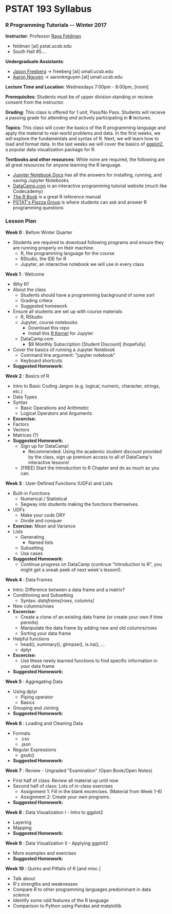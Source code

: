 # PSTAT 193 Syllabus
### R Programming Tutorials -- Winter 2017

**Instructor**:
Professor [Raya Feldman](http://www.pstat.ucsb.edu/faculty%20pages/FELDMAN.htm)
- feldman [at] pstat.ucsb.edu
- South Hall #5....

**Undergraduate Assistants**:
- [Jason Freeberg](https://www.linkedin.com/in/jfreeberg) -> freeberg [at] umail.ucsb.edu
- [Aaron Nguyen](https://www.linkedin.com/in/aaronknguyen) -> aaronknguyen [at] umail.ucsb.edu

**Lecture Time and Location**:
Wednesdays 7:00pm - 8:00pm, [room]

**Prerequisites**: Students must be of upper division standing or recieve consent from the instructor. 

**Grading**: This class is offered for 1 unit, Pass/No Pass. Students will recieve a passing grade for attending *and* actively participating in **8** lectures. 

**Topics**: This class will cover the basics of the R programming language and apply the material to real-world problems and data. In the first weeks, we will explore the fundamentals and syntax of R. Next, we will learn how to load and format data. In the last weeks we will cover the basics of [ggplot2](https://en.wikipedia.org/wiki/Ggplot2), a popular data visualization package for R.

**Textbooks and other resources**: While none are required, the following are all great resources for anyone learning the R language.
- [Jupyter Notebook Docs](http://jupyter-notebook.readthedocs.io/en/latest/) has all the answers for installing, running, and saving Jupyter Notebooks
- [DataCamp.com](https://www.datacamp.com/courses?learn=r_programming) is an interactive programming tutorial website (much like Codecademy)
- [The R Book](https://www.cs.upc.edu/~robert/teaching/estadistica/TheRBook.pdf) is a great R reference manual
- [PSTAT's Piazza Group](https://piazza.com/ucsb/other/pstat199) is where students can ask and answer R programming questions

### Lesson Plan

**Week 0** : Before Winter Quarter
- Students are required to download following programs and ensure they are running properly on their machine.
  - R, the programming language for the course
  - RStudio, the IDE for R
  - Jupyter, an interactive notebook we will use in every class

**Week 1** : Welcome
- Why R?
- About the class
  - Students should have a programming background of some sort
  - Grading critera
  - Suggested homework
- Ensure all students are set up with course materials
  - R, RStudio
  - Jupyter, course notebooks
    - Download this repo
    - Install this [R Kernel](https://github.com/IRkernel/IRkernel) for Jupyter
  - DataCamp.com
    - $9 Monthly Subscription [Student Discount]  (hopefully)
- Cover the basics of running a Jupyter Notebook
  - Command line argument: "jupyter notebook"
  - Keyboard shortcuts
- **Suggested Homework:**

**Week 2** : Basics of R
- Intro to Basic Coding Jargon (e.g. logical, numeric, character, strings, etc.)
- Data Types
- Syntax
  - Basic Operations and Arithmetic
  - Logical Operators and Arguments
- **Excercise:** 
- Factors
- Vectors
- Matrices (?)
- **Suggested Homework:**
  - Sign up for DataCamp!
      - Recommended: Using the academic student discount provided by the class, sign up premium access to all of DataCamp's interactive lessons!
  - [FREE] Start the Introduction to R Chapter and do as much as you can.

**Week 3** : User-Defined Functions (UDFs) and Lists
- Built-in Functions
  - Numerical / Statistical
  - Segway into students making the functions themselves.
- UDFs
  - Make your code DRY
  - Divide and conquer
- **Exercise:** Mean and Variance
- Lists
  - Generating
    - Named lists
  - Subsetting
  - Use cases
- **Suggested Homework:**
  - Continue progress on DataCamp (continue "Introduction to R", you might get a sneak peek of next week's lesson!). 
 
**Week 4** : Data Frames
- Intro: Difference between a data frame and a matrix?
- Conditioning and Subsetting
  - Syntax: *dataframe[rows, columns]*
- New columns/rows
- **Excercise:** 
  - Create a clone of an existing data frame (or create your own if time permits)
  - Manipulate the data frame by adding new and old columns/rows
  - Sorting your data frame
- Helpful functions
  - head(), summary(), glimpse(), is.na(), ...
  - dplyr
- **Excercise:** 
  - Use these newly learned functions to find specific information in your data frame
- **Suggested Homework:**

**Week 5** : Aggregating Data
- Using dplyr
  - Piping operator
  - Basics
- Grouping and Joining
- **Suggested Homework:**
 
**Week 6** : Loading and Cleaning Data
- Formats
  - .csv
  - .json
- Regular Expressions
  - gsub()
- **Suggested Homework:**
 
**Week 7** : Review - Ungraded "Examination" (Open Book/Open Notes)
- First half of class: Review all material up until now
- Second half of class: Lots of in-class exercises
  - Assignment 1: Fill in the blank excercises. (Material from Week 1-6)
  - Assignment 2: Create your own programs. 
- **Suggested Homework:**
 
**Week 8** : Data Visualization I - Intro to ggplot2
- Layering
- Mapping
- **Suggested Homework:**

**Week 9** : Data Visualization II - Applying ggplot2
- More examples and exercises
- **Suggested Homework:**

**Week 10** : Quirks and Pitfalls of R [and misc.]
- Talk about
- R's strengths and weaknesses
- Compare R to other programming languages predominant in data science
- Identify some odd features of the R language
- Comparison to Python using Pandas and matplotlib

